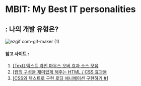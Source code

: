 # MBIT: My Best IT personalities
: 나의 개발 유형은?
----
![ezgif com-gif-maker (1)](https://user-images.githubusercontent.com/79825411/116448026-9d70b400-a893-11eb-9954-e4350ee65f74.gif)


#### 참고 사이트 :
1. <a href='https://wsss.tistory.com/117'>[Text] 텍스트 라인 마우스 오버 효과 소스 모음</a>
2. <a href='http://rwdb.kr/interestedeffects/'>[웹의 구성을 재미있게 해주는 HTML / CSS 효과들</a>
3. <a href='http://rwdb.kr/css_text/'>[CSS와 텍스트로 구현 로딩 애니메이션 구현하기 #1</a>
